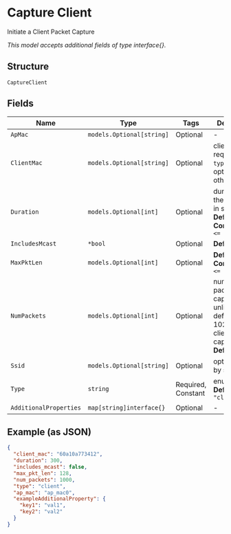 
# Capture Client

Initiate a Client Packet Capture

*This model accepts additional fields of type interface{}.*

## Structure

`CaptureClient`

## Fields

| Name | Type | Tags | Description |
|  --- | --- | --- | --- |
| `ApMac` | `models.Optional[string]` | Optional | - |
| `ClientMac` | `models.Optional[string]` | Optional | client mac, required if `type`==`client`; optional otherwise |
| `Duration` | `models.Optional[int]` | Optional | duration of the capture, in seconds<br>**Default**: `600`<br>**Constraints**: `<= 86400` |
| `IncludesMcast` | `*bool` | Optional | **Default**: `false` |
| `MaxPktLen` | `models.Optional[int]` | Optional | **Default**: `128`<br>**Constraints**: `<= 2048` |
| `NumPackets` | `models.Optional[int]` | Optional | number of packets to capture, 0 for unlimited, default is 1024 for client-capture<br>**Default**: `1024` |
| `Ssid` | `models.Optional[string]` | Optional | optional filter by ssid |
| `Type` | `string` | Required, Constant | enum: `client`<br>**Default**: `"client"` |
| `AdditionalProperties` | `map[string]interface{}` | Optional | - |

## Example (as JSON)

```json
{
  "client_mac": "60a10a773412",
  "duration": 300,
  "includes_mcast": false,
  "max_pkt_len": 128,
  "num_packets": 1000,
  "type": "client",
  "ap_mac": "ap_mac0",
  "exampleAdditionalProperty": {
    "key1": "val1",
    "key2": "val2"
  }
}
```

